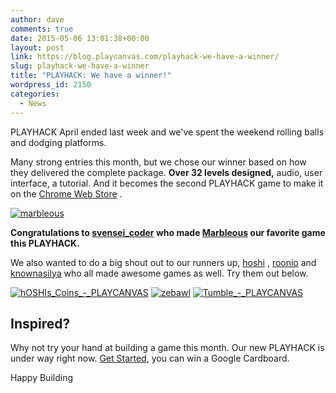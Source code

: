 ```yaml
---
author: dave
comments: true
date: 2015-05-06 13:01:38+00:00
layout: post
link: https://blog.playcanvas.com/playhack-we-have-a-winner/
slug: playhack-we-have-a-winner
title: "PLAYHACK: We have a winner!"
wordpress_id: 2150
categories:
  - News
---
```


PLAYHACK April ended last week and we've spent the weekend rolling balls and dodging platforms.

Many strong entries this month, but we chose our winner based on how they delivered the complete package. **Over 32 levels designed,** audio, user interface, a tutorial. And it becomes the second PLAYHACK game to make it on the [Chrome Web Store](https://chrome.google.com/webstore/detail/marbleous/jbcgphppffkahpoiobhfdjfpbapbjblh/related) .

[![marbleous](https://blog.playcanvas.com/wp-content/uploads/2015/05/marbleous.png)](https://playcanv.as/p/jDnjRca6)

**Congratulations to [svensei_coder](https://playcanvas.com/svensei_coder) who made [Marbleous](https://playcanv.as/p/jDnjRca6) our favorite game this PLAYHACK.**

We also wanted to do a big shout out to our runners up, [hoshi](https://playcanvas.com/hoshi) , [roonio](https://playcanvas.com/roonio) and [knownasilya](https://playcanvas.com/knownasilya) who all made awesome games as well. Try them out below.

[![hOSHIs_Coins_-_PLAYCANVAS](https://blog.playcanvas.com/wp-content/uploads/2015/05/hOSHIs_Coins_-_PLAYCANVAS.jpg)](https://playcanv.as/p/R2bo1sXW)
[![zebawl](https://blog.playcanvas.com/wp-content/uploads/2015/05/zebawl.png)](https://playcanv.as/p/g3YmCFUl)
[![Tumble_-_PLAYCANVAS](https://blog.playcanvas.com/wp-content/uploads/2015/05/Tumble_-_PLAYCANVAS.jpg)](https://playcanv.as/p/xGHx2DyX)

## Inspired?

Why not try your hand at building a game this month. Our new PLAYHACK is under way right now. [Get Started](https://blog.playcanvas.com/playhack-may-spaceships-and-win-a-google-cardboard/), you can win a Google Cardboard.

Happy Building
